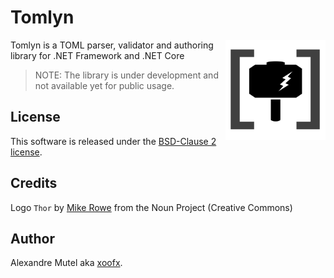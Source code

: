 # Tomlyn 

<img align="right" width="160px" height="160px" src="img/logo.png">

Tomlyn is a TOML parser, validator and authoring library for .NET Framework and .NET Core

> NOTE: The library is under development and not available yet for public usage.

## License

This software is released under the [BSD-Clause 2 license](https://opensource.org/licenses/BSD-2-Clause). 

## Credits

Logo `Thor` by [Mike Rowe](https://thenounproject.com/itsmikerowe/) from the Noun Project (Creative Commons)

## Author

Alexandre Mutel aka [xoofx](http://xoofx.com).
